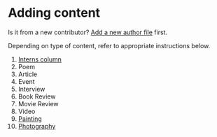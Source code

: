 # Adding content


Is it from a new contributor? [Add a new author file](./adding-a-new-author.md) first.

Depending on type of content, refer to appropriate instructions below.

1. [Interns column](./adding-a-new-interns-column.md)
2. Poem
3. Article
4. Event
5. Interview
6. Book Review
7. Movie Review
8. Video
9. [Painting](./adding-a-new-painting.md)
10. [Photography](./adding-a-new-photography-post.md)